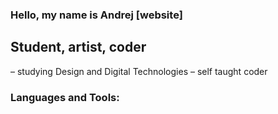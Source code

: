 ### Hello, my name is Andrej [website]

## Student, artist, coder
– studying Design and Digital Technologies
– self taught coder

### Languages and Tools:

[webiste]: https://achatotal.github.io/portfolio